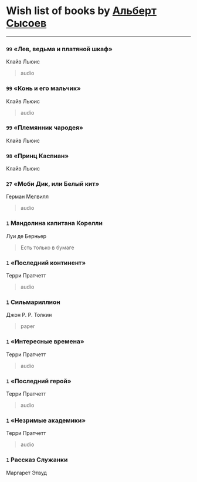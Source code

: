 # Wish list of books by [Альберт Сысоев](http://vk.com/id47446642)
---

### `99` «Лев, ведьма и платяной шкаф»
Клайв Льюис
> audio

### `99` «Конь и его мальчик»
Клайв Льюис
> audio

### `99` «Племянник чародея»
Клайв Льюис

### `98` «Принц Каспиан»
Клайв Льюис

### `27` «Моби Дик, или Белый кит»
Герман Мелвилл
> audio

### `1` Мандолина капитана Корелли
Луи де Берньер
> Есть только в бумаге

### `1` «Последний континент»
Терри Пратчетт
> audio

### `1` Сильмариллион
Джон Р. Р. Толкин
> paper

### `1` «Интересные времена»
Терри Пратчетт
> audio

### `1` «Последний герой»
Терри Пратчетт
> audio

### `1` «Незримые академики»
Терри Пратчетт
> audio

### `1` Рассказ Служанки
Маргарет Этвуд

